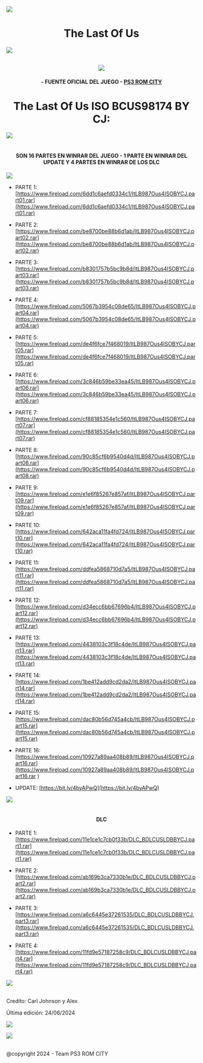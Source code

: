 <!-- Intro -->

<a href="https://github.com/Alexhacker1212/PS3-ROM-CITY/assets/173580098/f84c0299-40f0-4fa6-8d9f-b375e67fb035
" target="_blank"><img src="https://i.postimg.cc/XJ9yjvms/The-Last-Of-Us1-0.jpg" /></a>
<h1 align="center">The Last Of Us</h1>
<img src="https://user-images.githubusercontent.com/73097560/115834477-dbab4500-a447-11eb-908a-139a6edaec5c.gif"><br><br>
<p align="center">
  <a href="https://github.com/DenverCoder1/readme-typing-svg"><img src="https://readme-typing-svg.herokuapp.com?font=Time+New+Roman&color=cyan&size=25&center=true&vCenter=true&width=600&height=100&lines=PS3+ROM+CITY+BY+CJ;The+Last+Of+Us+en+ISO;Disfruta+Del+Juego+peji"></a>
  
<h4 align="center">- FUENTE OFICIAL DEL JUEGO - <a href="https://bit.ly/PS3_ROMS_CITY" target="blank">PS3 ROM CITY</a></h4>

<h1 align="center">The Last Of Us ISO BCUS98174 BY CJ:</h1>  

 <img src="https://user-images.githubusercontent.com/73097560/115834477-dbab4500-a447-11eb-908a-139a6edaec5c.gif"><br><br>
 
</p> 

<h4 align="center">SON 16 PARTES EN WINRAR DEL JUEGO - 1 PARTE EN WINRAR DEL UPDATE Y 4 PARTES EN WINRAR DE LOS DLC</h4>


 <a href="https://github.com/DenverCoder1/readme-typing-svg"><img src="https://readme-typing-svg.herokuapp.com?font=Time+New+Roman&color=cyan&size=25&center=true&vCenter=true&width=600&height=100&lines=Team+PS3+ROM+CITY"></a>

<!-- BLOG-POST-LIST:START -->

- PARTE 1: [https://www.fireload.com/6dd1c6aefd0334c1/ItLB987Ous4ISOBYCJ.part01.rar](https://www.fireload.com/6dd1c6aefd0334c1/ItLB987Ous4ISOBYCJ.part01.rar)

- PARTE 2: [https://www.fireload.com/be8700be88b6d1ab/ItLB987Ous4ISOBYCJ.part02.rar](https://www.fireload.com/be8700be88b6d1ab/ItLB987Ous4ISOBYCJ.part02.rar)

- PARTE 3: [https://www.fireload.com/b8301757b5bc9b8d/ItLB987Ous4ISOBYCJ.part03.rar](https://www.fireload.com/b8301757b5bc9b8d/ItLB987Ous4ISOBYCJ.part03.rar)

- PARTE 4: [https://www.fireload.com/5067b3954c08de65/ItLB987Ous4ISOBYCJ.part04.rar](https://www.fireload.com/5067b3954c08de65/ItLB987Ous4ISOBYCJ.part04.rar)

- PARTE 5: [https://www.fireload.com/de4f6fce7f468019/ItLB987Ous4ISOBYCJ.part05.rar](https://www.fireload.com/de4f6fce7f468019/ItLB987Ous4ISOBYCJ.part05.rar)

- PARTE 6: [https://www.fireload.com/3c846b59be33ea45/ItLB987Ous4ISOBYCJ.part06.rar](https://www.fireload.com/3c846b59be33ea45/ItLB987Ous4ISOBYCJ.part06.rar)

- PARTE 7: [https://www.fireload.com/cf88185354e1c560/ItLB987Ous4ISOBYCJ.part07.rar](https://www.fireload.com/cf88185354e1c560/ItLB987Ous4ISOBYCJ.part07.rar)

- PARTE 8: [https://www.fireload.com/90c85cf6b9540d4d/ItLB987Ous4ISOBYCJ.part08.rar](https://www.fireload.com/90c85cf6b9540d4d/ItLB987Ous4ISOBYCJ.part08.rar)

- PARTE 9: [https://www.fireload.com/e1e6f85267e857af/ItLB987Ous4ISOBYCJ.part09.rar](https://www.fireload.com/e1e6f85267e857af/ItLB987Ous4ISOBYCJ.part09.rar)

- PARTE 10: [https://www.fireload.com/642aca11fa4fd724/ItLB987Ous4ISOBYCJ.part10.rar](https://www.fireload.com/642aca11fa4fd724/ItLB987Ous4ISOBYCJ.part10.rar)

- PARTE 11: [https://www.fireload.com/ddfea5868710d7a5/ItLB987Ous4ISOBYCJ.part11.rar](https://www.fireload.com/ddfea5868710d7a5/ItLB987Ous4ISOBYCJ.part11.rar)

- PARTE 12: [https://www.fireload.com/d34ecc6bb67696b4/ItLB987Ous4ISOBYCJ.part12.rar](https://www.fireload.com/d34ecc6bb67696b4/ItLB987Ous4ISOBYCJ.part12.rar)

- PARTE 13: [https://www.fireload.com/4438103c3f18c4de/ItLB987Ous4ISOBYCJ.part13.rar](https://www.fireload.com/4438103c3f18c4de/ItLB987Ous4ISOBYCJ.part13.rar)

- PARTE 14: [https://www.fireload.com/1be412add9cd2da2/ItLB987Ous4ISOBYCJ.part14.rar](https://www.fireload.com/1be412add9cd2da2/ItLB987Ous4ISOBYCJ.part14.rar)

- PARTE 15: [https://www.fireload.com/dac80b56d745a4cb/ItLB987Ous4ISOBYCJ.part15.rar](https://www.fireload.com/dac80b56d745a4cb/ItLB987Ous4ISOBYCJ.part15.rar)

- PARTE 16: [https://www.fireload.com/10927a89aa408b89/ItLB987Ous4ISOBYCJ.part16.rar](https://www.fireload.com/10927a89aa408b89/ItLB987Ous4ISOBYCJ.part16.rar )

- UPDATE: [https://bit.ly/4byAPwQ](https://bit.ly/4byAPwQ)

<!-- BLOG-POST-LIST:END -->

<img src="https://user-images.githubusercontent.com/73097560/115834477-dbab4500-a447-11eb-908a-139a6edaec5c.gif"><br><br>


<h4 align="center">DLC</h4>

<!-- BLOG-POST-LIST:START -->

- PARTE 1: [https://www.fireload.com/11e1ce1c7cb0f33b/DLC_BDLCUSLDBBYCJ.part1.rar](https://www.fireload.com/11e1ce1c7cb0f33b/DLC_BDLCUSLDBBYCJ.part1.rar)

- PARTE 2: [https://www.fireload.com/ab169b3ca7330b1e/DLC_BDLCUSLDBBYCJ.part2.rar](https://www.fireload.com/ab169b3ca7330b1e/DLC_BDLCUSLDBBYCJ.part2.rar)

- PARTE 3: [https://www.fireload.com/a6c6445e37261535/DLC_BDLCUSLDBBYCJ.part3.rar](https://www.fireload.com/a6c6445e37261535/DLC_BDLCUSLDBBYCJ.part3.rar)

- PARTE 4: [https://www.fireload.com/11fd9e57187258c9/DLC_BDLCUSLDBBYCJ.part4.rar](https://www.fireload.com/11fd9e57187258c9/DLC_BDLCUSLDBBYCJ.part4.rar)

<!-- BLOG-POST-LIST:END -->

 <img src="https://user-images.githubusercontent.com/73097560/115834477-dbab4500-a447-11eb-908a-139a6edaec5c.gif"><br><br>

Credito: Carl Johnson y Alex 

Última edición: 24/06/2024

[![](https://visitcount.itsvg.in/api?id=Alex1&label=Visitantes%20&color=1&icon=6&pretty=true)](https://visitcount.itsvg.in)

<img src="https://user-images.githubusercontent.com/73097560/115834477-dbab4500-a447-11eb-908a-139a6edaec5c.gif"><br><br>

@copyright 2024 -​ Team PS3 ROM CITY

